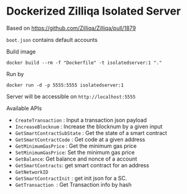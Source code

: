 # Dockerized Zilliqa Isolated Server

Based on https://github.com/Zilliqa/Zilliqa/pull/1879

`boot.json` contains default accounts

Build image

```docker build --rm -f "Dockerfile" -t isolatedserver:1 "."```

Run by 

`docker run -d -p 5555:5555 isolatedserver:1`

Server will be accessible on `http://localhost:5555`

Available APIs

- `CreateTransaction` : Input a transaction json payload
- `IncreaseBlocknum` : Increase the blocknum by a given input
- `GetSmartContractSubState` : Get the state of a smart contract
- `GetSmartContractCode` : Get code at a given address
- `GetMinimumGasPrice` : Get the minimum gas price
- `SetMinimumGasPrice`: Set the minimum gas price
- `GetBalance`: Get balance and nonce of a account
- `GetSmartContracts`: get smart contract for an address
- `GetNetworkID`
- `GetSmartContractInit` : get init json for a SC.
- `GetTransaction `: Get Transaction info by hash
